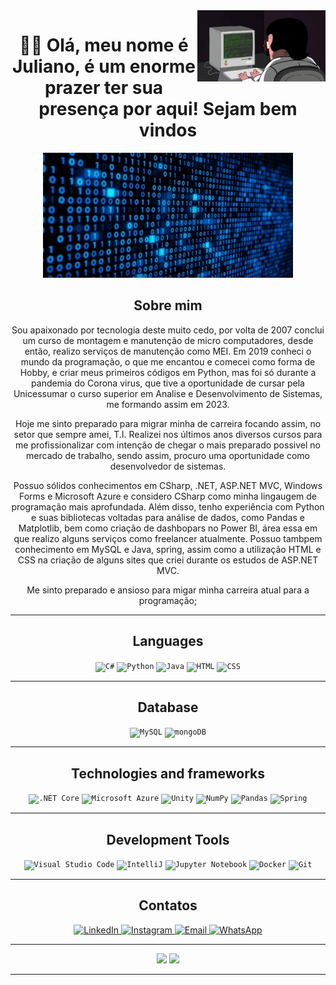 
  
 <img src = "baner.webp" width = "205px" align = "right">

<div align = "center">

# 👋🏻 Olá, meu nome é Juliano, é um enorme prazer ter sua presença por aqui! Sejam bem vindos

<div/>

<img src = "binario estatico.webp" height = "200" width ="400" >

<div align="center">

## Sobre mim

Sou apaixonado por tecnologia deste muito cedo, por volta de 2007 conclui um curso de montagem e manutenção de micro computadores, desde então, realizo serviços de manutenção como MEI.
Em 2019 conheci o mundo da programação, o que me encantou e comecei como forma de Hobby, e criar meus primeiros códigos em Python, mas foi só durante a pandemia do Corona virus, que tive 
a oportunidade de cursar pela Unicessumar o curso superior em Analise e Desenvolvimento de Sistemas, me formando assim em 2023. 

Hoje me sinto preparado para migrar minha de carreira focando assim, no setor que sempre amei, T.I. Realizei nos últimos anos diversos cursos para me profissionalizar com intenção de chegar 
o mais preparado possivel no mercado de trabalho, sendo assim, procuro uma oportunidade como desenvolvedor de sistemas.

Possuo sólidos conhecimentos em CSharp, .NET, ASP.NET MVC, Windows Forms e Microsoft Azure e considero CSharp como minha lingaugem de programação mais aprofundada. Além disso, tenho experiência com Python 
e suas bibliotecas voltadas para análise de dados, como Pandas e Matplotlib, bem como criação de dashbopars no Power BI, área essa em que realizo alguns serviços como freelancer atualmente.
Possuo tambpem conhecimento em MySQL e Java, spring, assim como a utilização HTML e CSS na criação de alguns sites que criei durante os estudos de ASP.NET MVC.

Me sinto preparado e ansioso para migar minha carreira atual para a programação;

---

   ## Languages

<div align="center">
	<code><img width="50" src="https://user-images.githubusercontent.com/25181517/121405384-444d7300-c95d-11eb-959f-913020d3bf90.png" alt="C#" title="C#"/></code>  
	<code><img width="50" src="https://user-images.githubusercontent.com/25181517/183423507-c056a6f9-1ba8-4312-a350-19bcbc5a8697.png" alt="Python" title="Python"/></code>
	<code><img width="50" src="https://user-images.githubusercontent.com/25181517/117201156-9a724800-adec-11eb-9a9d-3cd0f67da4bc.png" alt="Java" title="Java"/></code>
	<code><img width="50" src="https://user-images.githubusercontent.com/25181517/192158954-f88b5814-d510-4564-b285-dff7d6400dad.png" alt="HTML" title="HTML"/></code>
	<code><img width="50" src="https://user-images.githubusercontent.com/25181517/183898674-75a4a1b1-f960-4ea9-abcb-637170a00a75.png" alt="CSS" title="CSS"/></code>
  <div>
    
  ---
    
   ## Database
   
  <div align="center">
	<code><img width="50" src="https://user-images.githubusercontent.com/25181517/183896128-ec99105a-ec1a-4d85-b08b-1aa1620b2046.png" alt="MySQL" title="MySQL"/></code>
    <code><img width="50" src="https://user-images.githubusercontent.com/25181517/182884177-d48a8579-2cd0-447a-b9a6-ffc7cb02560e.png" alt="mongoDB" title="mongoDB"/></code>
  <div/>
    
---

  ## Technologies and frameworks
  <div align="center">
	<code><img width="50" src="https://user-images.githubusercontent.com/25181517/121405754-b4f48f80-c95d-11eb-8893-fc325bde617f.png" alt=".NET Core" title=".NET Core"/></code>
	<code><img width="50" src="https://user-images.githubusercontent.com/25181517/183911544-95ad6ba7-09bf-4040-ac44-0adafedb9616.png" alt="Microsoft Azure" title="Microsoft Azure"/></code>
	<code><img width="50" src="https://user-images.githubusercontent.com/25181517/193427941-9437dbbe-376f-40dc-9573-0ef5c02a26a7.png" alt="Unity" title="Unity"/></code>
	<code><img width="50" src="https://github.com/marwin1991/profile-technology-icons/assets/76012086/4ec200c2-acdf-4c42-b419-cd49cba3d09f" alt="NumPy" title="NumPy"/></code>
	<code><img width="50" src="https://github.com/marwin1991/profile-technology-icons/assets/76012086/24b02d77-2f28-43c7-b5d6-e15e3395851b" alt="Pandas" title="Pandas"/></code>
	<code><img width="50" src="https://user-images.githubusercontent.com/25181517/117201470-f6d56780-adec-11eb-8f7c-e70e376cfd07.png" alt="Spring" title="Spring"/></code>

  
---

 ## Development Tools
<div align="center">
	<code><img width="50" src="https://user-images.githubusercontent.com/25181517/192108891-d86b6220-e232-423a-bf5f-90903e6887c3.png" alt="Visual Studio Code" title="Visual Studio Code"/></code>
	<code><img width="50" src="https://user-images.githubusercontent.com/25181517/192108890-200809d1-439c-4e23-90d3-b090cf9a4eea.png" alt="IntelliJ" title="IntelliJ"/></code>
	<code><img width="50" src="https://user-images.githubusercontent.com/25181517/183914128-3fc88b4a-4ac1-40e6-9443-9a30182379b7.png" alt="Jupyter Notebook" title="Jupyter Notebook"/></code>
  	<code><img width="50" src="https://user-images.githubusercontent.com/25181517/117207330-263ba280-adf4-11eb-9b97-0ac5b40bc3be.png" alt="Docker" title="Docker"/></code>
	<code><img width="50" src="https://user-images.githubusercontent.com/25181517/192108372-f71d70ac-7ae6-4c0d-8395-51d8870c2ef0.png" alt="Git" title="Git"/></code>



---
## Contatos

<p align="center">
  <a href="https://www.linkedin.com/in/julianomarthins/">
    <img width="180" width = "200" margin = "20" src="https://img.shields.io/badge/-LinkedIn-blue?style=flat-square&logo=LinkedIn&logoColor=white" alt="LinkedIn">
  </a>
	
  <a href="https://www.instagram.com/julianomarthins82/">
    <img width="205" width = "200" margin = "20" src="https://img.shields.io/badge/-Instagram-pink?style=flat-square&logo=Instagram&logoColor=white" alt="Instagram">
  </a>
  
  <a href="mailto:julianopoamartins@gmail.com">
    <img width="143" width = "200" margin = "20" src="https://img.shields.io/badge/-Email-red?style=flat-square&logo=Gmail&logoColor=white" alt="Email">
  </a>
  
  <a href="https://wa.me/5551996440559">
    <img width="200" width = "200" margin = "20" src="https://img.shields.io/badge/-WhatsApp-green?style=flat-square&logo=WhatsApp&logoColor=white" alt="WhatsApp">
  </a>
</p>


</div>

 ---
<div align = "center">
		
<img width="400em" src="https://github-readme-stats.vercel.app/api/top-langs/?username=JulianoMarthins&show_icons=true&theme=radical&count_private=true&"/>


	
<img height = "300em" src="https://github-readme-stats.vercel.app/api?username=julianomarthins&show_icons=true&show_icons=true&theme=radical&count_private=true" />

<div/>


---
